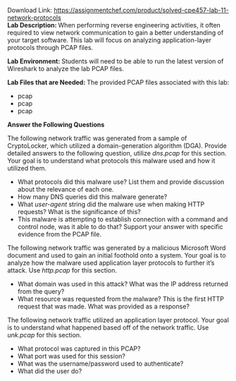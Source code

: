Download Link: https://assignmentchef.com/product/solved-cpe457-lab-11-network-protocols
<br>
<strong>Lab Description: </strong>When performing reverse engineering activities, it often required to view network communication to gain a better understanding of your target software. This lab will focus on analyzing application-layer protocols through PCAP files.

<strong>Lab Environment: </strong>Students will need to be able to run the latest version of Wireshark to analyze the lab PCAP files.

<strong>Lab Files that are Needed: </strong>The provided PCAP files associated with this lab:

<ul>

 <li>pcap</li>

 <li>pcap</li>

 <li>pcap</li>

</ul>




<strong>Answer the Following Questions</strong>

The following network traffic was generated from a sample of CryptoLocker, which utilized a domain-generation algorithm (DGA). Provide detailed answers to the following question, utilize <em>dns.pcap </em>for this section. Your goal is to understand what protocols this malware used and how it utilized them.

<ul>

 <li>What protocols did this malware use? List them and provide discussion about the relevance of each one.</li>

 <li>How many DNS queries did this malware generate?</li>

 <li>What <em>user-agent </em>string did the malware use when making HTTP requests? What is the significance of this?</li>

 <li>This malware is attempting to establish connection with a command and control node, was it able to do that? Support your answer with specific evidence from the PCAP file.</li>

</ul>

The following network traffic was generated by a malicious Microsoft Word document and used to gain an initial foothold onto a system. Your goal is to analyze how the malware used application layer protocols to further it’s attack. Use <em>http.pcap </em>for this section.

<ul>

 <li>What domain was used in this attack? What was the IP address returned from the query?</li>

 <li>What resource was requested from the malware? This is the first HTTP request that was made. What was provided as a response?</li>

</ul>

The following network traffic utilized an application layer protocol. Your goal is to understand what happened based off of the network traffic. Use <em>unk.pcap </em>for this section.

<ul>

 <li>What protocol was captured in this PCAP?</li>

 <li>What port was used for this session?</li>

 <li>What was the username/password used to authenticate?</li>

 <li>What did the user do?</li>

</ul>


